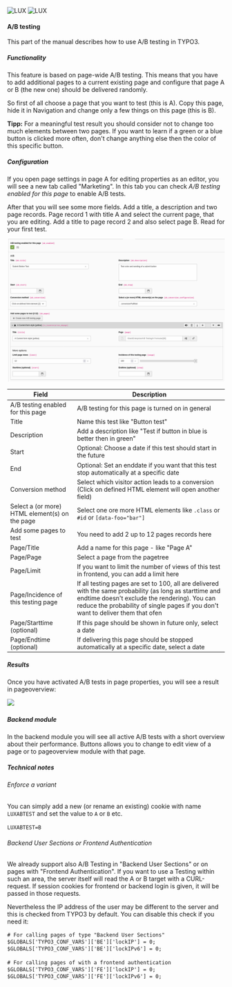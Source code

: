 ![LUX](/Documentation/Images/logo_claim.svg#gh-light-mode-only "LUX")
![LUX](/Documentation/Images/logo_claim_white.svg#gh-dark-mode-only "LUX")

#### A/B testing

This part of the manual describes how to use A/B testing in TYPO3.

##### Functionality

This feature is based on page-wide A/B testing. This means that you have to add additional pages to a current existing
page and configure that page A or B (the new one) should be delivered randomly.

So first of all choose a page that you want to test (this is A). Copy this page, hide it in Navigation and
change only a few things on this page (this is B).

**Tipp:** For a meaningful test result you should consider not to change too much elements between two pages.
If you want to learn if a green or a blue button is clicked more often, don't change anything else then the color of
this specific button.

##### Configuration

If you open page settings in page A for editing properties as an editor, you will see a new tab called "Marketing".
In this tab you can check *A/B testing enabled for this page* to enable A/B tests.

After that you will see some more fields. Add a title, a description and two page records. Page record 1 with title A
and select the current page, that you are editing. Add a title to page record 2 and also select page B.
Read for your first test.

<img src="../../../Documentation/Images/screenshot_abtesting_pagesettings.png" width="800" />

| Field                                          | Description                                                                                                                                                                                                                                   |
|------------------------------------------------|-----------------------------------------------------------------------------------------------------------------------------------------------------------------------------------------------------------------------------------------------|
| A/B testing enabled for this page              | A/B testing for this page is turned on in general                                                                                                                                                                                             |
| Title                                          | Name this test like "Button test"                                                                                                                                                                                                             |
| Description                                    | Add a description like "Test if button in blue is better then in green"                                                                                                                                                                       |
| Start                                          | Optional: Choose a date if this test should start in the future                                                                                                                                                                               |
| End                                            | Optional: Set an enddate if you want that this test stop automatically at a specific date                                                                                                                                                     |
| Conversion method                              | Select which visitor action leads to a conversion (Click on defined HTML element will open another field)                                                                                                                                     |
| Select a (or more) HTML element(s) on the page | Select one ore more HTML elements like `.class` or `#id` or `[data-foo="bar"]`                                                                                                                                                                |
| Add some pages to test                         | You need to add 2 up to 12 pages records here                                                                                                                                                                                                 |
| Page/Title                                     | Add a name for this page - like "Page A"                                                                                                                                                                                                      |
| Page/Page                                      | Select a page from the pagetree                                                                                                                                                                                                               |
| Page/Limit                                     | If you want to limit the number of views of this test in frontend, you can add a limit here                                                                                                                                                   |
| Page/Incidence of this testing page            | If all testing pages are set to 100, all are delivered with the same probability (as long as starttime and endtime doesn't exclude the rendering). You can reduce the probability of single pages if you don't want to deliver them that ofen |
| Page/Starttime (optional)                      | If this page should be shown in future only, select a date                                                                                                                                                                                    |
| Page/Endtime (optional)                        | If delivering this page should be stopped automatically at a specific date, select a date                                                                                                                                                     |

##### Results

Once you have activated A/B tests in page properties, you will see a result in pageoverview:

<img src="../../../Documentation/Images/screenshot_abtesting_pageoverview.png" width="800" />


##### Backend module

In the backend module you will see all active A/B tests with a short overview about their performance.
Buttons allows you to change to edit view of a page or to pageoverview module with that page.


##### Technical notes

###### Enforce a variant

You can simply add a new (or rename an existing) cookie with name `LUXABTEST` and set the value to `A` or `B` etc.

`LUXABTEST=B`

###### Backend User Sections or Frontend Authentication

We already support also A/B Testing in "Backend User Sections" or on pages with "Frontend Authentication".
If you want to use a Testing within such an area, the server itself will read the A or B target with a CURL-request. If
session cookies for frontend or backend login is given, it will be passed in those requests.

Nevertheless the IP address of the user may be different to the server and this is checked from TYPO3 by default.
You can disable this check if you need it:

```
# For calling pages of type "Backend User Sections"
$GLOBALS['TYPO3_CONF_VARS']['BE']['lockIP'] = 0;
$GLOBALS['TYPO3_CONF_VARS']['BE']['lockIPv6'] = 0;

# For calling pages of with a frontend authentication
$GLOBALS['TYPO3_CONF_VARS']['FE']['lockIP'] = 0;
$GLOBALS['TYPO3_CONF_VARS']['FE']['lockIPv6'] = 0;
```
